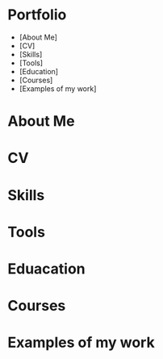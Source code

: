 # Portfolio
- [About Me]
- [CV]
- [Skills]
- [Tools]
- [Education]
- [Courses]
- [Examples of my work]
# About Me
# CV
# Skills
# Tools 
# Eduacation
# Courses
# Examples of my work
